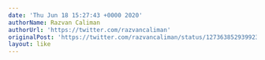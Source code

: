 ```yaml
---
date: 'Thu Jun 18 15:27:43 +0000 2020'
authorName: Razvan Caliman
authorUrl: 'https://twitter.com/razvancaliman'
originalPost: 'https://twitter.com/razvancaliman/status/1273638529399230464'
layout: like
---
```


